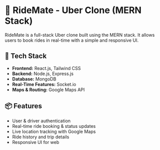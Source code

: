 # 🚗 RideMate - Uber Clone (MERN Stack)

RideMate is a full-stack Uber clone built using the MERN stack. It allows users to book rides in real-time with a simple and responsive UI.

## 🚀 Tech Stack

- **Frontend:** React.js, Tailwind CSS
- **Backend:** Node.js, Express.js
- **Database:** MongoDB
- **Real-Time Features:** Socket.io
- **Maps & Routing:** Google Maps API

## 📦 Features

- User & driver authentication
- Real-time ride booking & status updates
- Live location tracking with Google Maps
- Ride history and trip details
- Responsive UI for web


